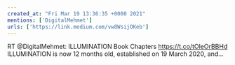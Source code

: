 ```yaml
---
created_at: "Fri Mar 19 13:36:35 +0000 2021"
mentions: ['DigitalMehmet']
urls: ['https://link.medium.com/vw8WsijOKeb']
---
```


RT @DigitalMehmet: ILLUMINATION Book Chapters https://t.co/tOleOrBBHd ILLUMINATION is now 12 months old, established on 19 March 2020, and…